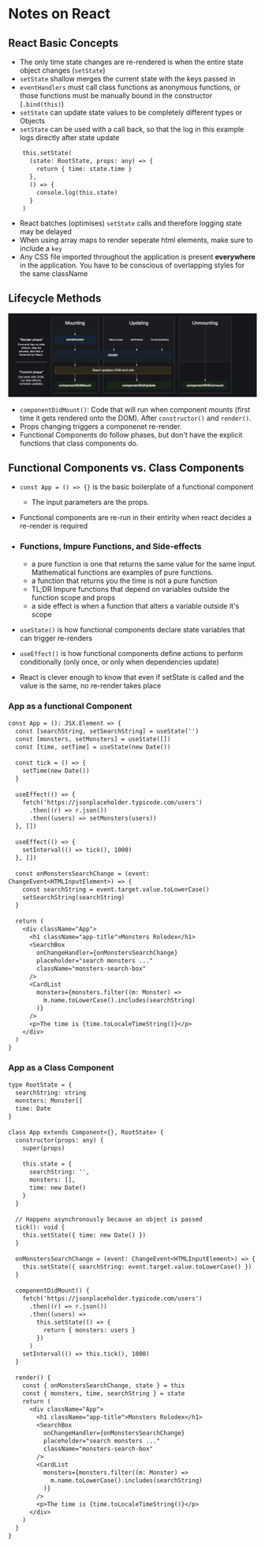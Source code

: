 # Notes on React

## React Basic Concepts

- The only time state changes are re-rendered is when the entire state object changes (`setState`)
- `setState` shallow merges the current state with the keys passed in
- `eventHandlers` must call class functions as anonymous functions, or those functions must be manually
  bound in the constructor (`.bind(this)`)
- `setState` can update state values to be completely different types or Objects
- `setState` can be used with a call back, so that the log in this example logs directly after state update

```
    this.setState(
      (state: RootState, props: any) => {
        return { time: state.time }
      },
      () => {
        console.log(this.state)
      }
    )
```

- React batches (optimises) `setState` calls and therefore logging state may be delayed
- When using array maps to render seperate html elements, make sure to include a `key`
- Any CSS file imported throughout the application is present **everywhere** in the application. You have to be conscious of overlapping styles for the same className

## Lifecycle Methods

![alt text](/imgs/lifecycle_methods_diagram.png)

- `componentDidMount()`: Code that will run when component mounts (first time it gets rendered onto the DOM). After `constructor()` and `render()`.
- Props changing triggers a componenet re-render.
- Functional Components do follow phases, but don't have the explicit functions that class components do.

## Functional Components vs. Class Components

- `const App = () => {}` is the basic boilerplate of a functional component

  - The input parameters are the props.

- Functional components are re-run in their entirity when react decides a re-render is required
- ### Functions, Impure Functions, and Side-effects

  - a pure function is one that returns the same value for the same input. Mathematical functions are examples of pure functions.
  - a function that returns you the time is not a pure function
  - TL;DR Impure functions that depend on variables outside the function scope and props
  - a side effect is when a function that alters a variable outside it's scope

- `useState()` is how functional components declare state variables that can trigger re-renders
- `useEffect()` is how functional components define actions to perform conditionally (only once, or only when dependencies update)
- React is clever enough to know that even if setState is called and the value is the same, no re-render takes place

### App as a functional Component

```
const App = (): JSX.Element => {
  const [searchString, setSearchString] = useState('')
  const [monsters, setMonsters] = useState([])
  const [time, setTime] = useState(new Date())

  const tick = () => {
    setTime(new Date())
  }

  useEffect(() => {
    fetch('https://jsonplaceholder.typicode.com/users')
      .then((r) => r.json())
      .then((users) => setMonsters(users))
  }, [])

  useEffect(() => {
    setInterval(() => tick(), 1000)
  }, [])

  const onMonstersSearchChange = (event: ChangeEvent<HTMLInputElement>) => {
    const searchString = event.target.value.toLowerCase()
    setSearchString(searchString)
  }

  return (
    <div className="App">
      <h1 className="app-title">Monsters Rolodex</h1>
      <SearchBox
        onChangeHandler={onMonstersSearchChange}
        placeholder="search monsters ..."
        className="monsters-search-box"
      />
      <CardList
        monsters={monsters.filter((m: Monster) =>
          m.name.toLowerCase().includes(searchString)
        )}
      />
      <p>The time is {time.toLocaleTimeString()}</p>
    </div>
  )
}
```

### App as a Class Component

```
type RootState = {
  searchString: string
  monsters: Monster[]
  time: Date
}

class App extends Component<{}, RootState> {
  constructor(props: any) {
    super(props)

    this.state = {
      searchString: '',
      monsters: [],
      time: new Date()
    }
  }

  // Happens asynchronously because an object is passed
  tick(): void {
    this.setState({ time: new Date() })
  }

  onMonstersSearchChange = (event: ChangeEvent<HTMLInputElement>) => {
    this.setState({ searchString: event.target.value.toLowerCase() })
  }

  componentDidMount() {
    fetch('https://jsonplaceholder.typicode.com/users')
      .then((r) => r.json())
      .then((users) =>
        this.setState(() => {
          return { monsters: users }
        })
      )
    setInterval(() => this.tick(), 1000)
  }

  render() {
    const { onMonstersSearchChange, state } = this
    const { monsters, time, searchString } = state
    return (
      <div className="App">
        <h1 className="app-title">Monsters Rolodex</h1>
        <SearchBox
          onChangeHandler={onMonstersSearchChange}
          placeholder="search monsters ..."
          className="monsters-search-box"
        />
        <CardList
          monsters={monsters.filter((m: Monster) =>
            m.name.toLowerCase().includes(searchString)
          )}
        />
        <p>The time is {time.toLocaleTimeString()}</p>
      </div>
    )
  }
}
```
